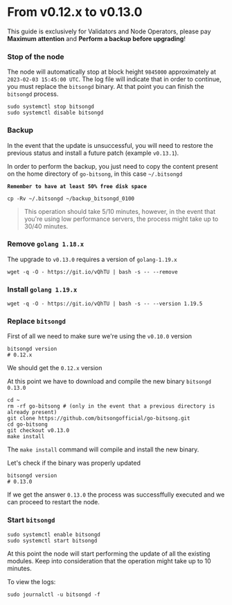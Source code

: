 # From v0.12.x to v0.13.0

This guide is exclusively for Validators and Node Operators, please pay **Maximum attention** and **Perform a backup before upgrading**!

### Stop of the node

The node will automatically stop at block height `9845000` approximately at `2023-02-03 15:45:00 UTC`. The log file will indicate that in order to continue, you must replace the `bitsongd` binary. At that point you can finish the `bitsongd` process.

```
sudo systemctl stop bitsongd
sudo systemctl disable bitsongd
```

### Backup

In the event that the update is unsuccessful, you will need to restore the previous status and install a future patch (example `v0.13.1`).

In order to perform the backup, you just need to copy the content present on the home directory of `go-bitsong`, in this case `~/.bitsongd`

**`Remember to have at least 50% free disk space`**

```
cp -Rv ~/.bitsongd ~/backup_bitsongd_0100
```

> This operation should take 5/10 minutes, however, in the event that you're using low performance servers, the process might take up to 30/40 minutes.

### Remove `golang 1.18.x`

The upgrade to `v0.13.0` requires a version of `golang-1.19.x`

```
wget -q -O - https://git.io/vQhTU | bash -s -- --remove
```

### Install `golang 1.19.x`

```
wget -q -O - https://git.io/vQhTU | bash -s -- --version 1.19.5
```

### Replace `bitsongd`

First of all we need to make sure we're using the `v0.10.0` version

```
bitsongd version
# 0.12.x
```

We should get the `0.12.x` version

At this point we have to download and compile the new binary `bitsongd 0.13.0`

```
cd ~
rm -rf go-bitsong # (only in the event that a previous directory is already present)
git clone https://github.com/bitsongofficial/go-bitsong.git
cd go-bitsong
git checkout v0.13.0
make install
```

The `make install` command will compile and install the new binary.

Let's check if the binary was properly updated

```
bitsongd version
# 0.13.0
```

If we get the answer `0.13.0` the process was successffully executed and we can proceed to restart the node.

### Start `bitsongd`

```
sudo systemctl enable bitsongd
sudo systemctl start bitsongd
```

At this point the node will start performing the update of all the existing modules. Keep into consideration that the operation might take up to 10 minutes.

To view the logs:

```
sudo journalctl -u bitsongd -f
```
